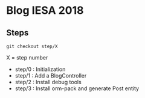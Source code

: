 # Blog IESA 2018

## Steps

`git checkout step/X`

X = step number


- step/0 : Initialization
- step/1 : Add a BlogController
- step/2 : Install debug tools
- step/3 : Install orm-pack and generate Post entity
